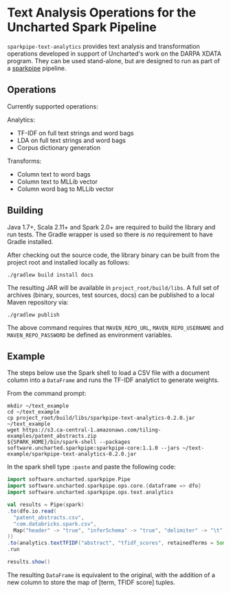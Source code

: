 # Text Analysis Operations for the Uncharted Spark Pipeline #

`sparkpipe-text-analytics` provides text analysis and transformation operations developed in support of Uncharted's work on the DARPA XDATA program.  They can be used stand-alone, but are designed to run as part of a [sparkpipe](https://github.com/unchartedsoftware/sparkpipe-core) pipeline.

## Operations ##

Currently supported operations:

Analytics:
* TF-IDF on full text strings and word bags
* LDA on full text strings and word bags
* Corpus dictionary generation

Transforms:
* Column text to word bags
* Column text to MLLib vector
* Column word bag to MLLib vector

## Building ##

Java 1.7+, Scala 2.11+ and Spark 2.0+ are required to build the library and run tests.  The Gradle wrapper is used so there is *no* requirement to have Gradle installed.

After checking out the source code, the library binary can be built from the project root and installed locally as follows:

`./gradlew build install docs`

The resulting JAR will be available in `project_root/build/libs`.  A full set of archives (binary, sources, test sources, docs) can be published to a local Maven repository via:

`./gradlew publish`

The above command requires that `MAVEN_REPO_URL`, `MAVEN_REPO_USERNAME` and `MAVEN_REPO_PASSWORD` be defined as environment variables.

## Example ##

The steps below use the Spark shell to load a CSV file with a document column into a `DataFrame` and runs the TF-IDF analytict to generate weights.

From the command prompt:
```
mkdir ~/text_example
cd ~/text_example
cp project_root/build/libs/sparkpipe-text-analytics-0.2.0.jar ~/text_example
wget https://s3.ca-central-1.amazonaws.com/tiling-examples/patent_abstracts.zip
${SPARK_HOME}/bin/spark-shell --packages software.uncharted.sparkpipe:sparkpipe-core:1.1.0 --jars ~/text-example/sparkpipe-text-analytics-0.2.0.jar
```

In the spark shell type `:paste` and paste the following code: 
```scala
import software.uncharted.sparkpipe.Pipe
import software.uncharted.sparkpipe.ops.core.{dataframe => dfo}
import software.uncharted.sparkpipe.ops.text.analytics

val results = Pipe(spark)
.to(dfo.io.read(
  "patent_abstracts.csv",
  "com.databricks.spark.csv",
  Map("header" -> "true", "inferSchema" -> "true", "delimiter" -> "\t")
))
.to(analytics.textTFIDF("abstract", "tfidf_scores", retainedTerms = Some(10)))
.run

results.show()
```

 The resulting `DataFrame` is equivalent to the original, with the addition of a new column to store the map of [term, TFIDF score] tuples.